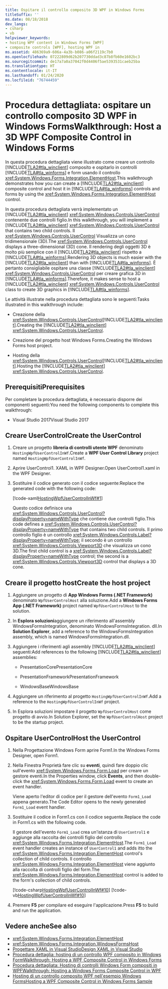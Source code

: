 ```yaml
---
title: Ospitare il controllo composito 3D WPF in Windows Forms
titleSuffix: ''
ms.date: 08/18/2018
dev_langs:
- csharp
- vb
helpviewer_keywords:
- hosting WPF content in Windows Forms [WPF]
- composite controls [WPF], hosting WPF in
ms.assetid: 486369a9-606a-4a3b-b086-a06f2119c7b0
ms.openlocfilehash: 07222809d62b207730ddad3c87b8fb60e1602bc3
ms.sourcegitcommit: de17a7a0a37042f0d4406f5ae5393531caeb25ba
ms.translationtype: HT
ms.contentlocale: it-IT
ms.lasthandoff: 01/24/2020
ms.locfileid: "76744459"
---
```

# <a name="walkthrough-host-a-3d-wpf-composite-control-in-windows-forms"></a><span data-ttu-id="f0a36-102">Procedura dettagliata: ospitare un controllo composito 3D WPF in Windows Forms</span><span class="sxs-lookup"><span data-stu-id="f0a36-102">Walkthrough: Host a 3D WPF Composite Control in Windows Forms</span></span>

<span data-ttu-id="f0a36-103">In questa procedura dettagliata viene illustrato come creare un controllo [!INCLUDE[TLA2#tla_winclient](../../../../includes/tla2sharptla-winclient-md.md)] composito e ospitarlo in controlli [!INCLUDE[TLA#tla_winforms](../../../../includes/tlasharptla-winforms-md.md)] e form usando il controllo <xref:System.Windows.Forms.Integration.ElementHost>.</span><span class="sxs-lookup"><span data-stu-id="f0a36-103">This walkthrough demonstrates how you can create a [!INCLUDE[TLA2#tla_winclient](../../../../includes/tla2sharptla-winclient-md.md)] composite control and host it in [!INCLUDE[TLA#tla_winforms](../../../../includes/tlasharptla-winforms-md.md)] controls and forms by using the <xref:System.Windows.Forms.Integration.ElementHost> control.</span></span>

<span data-ttu-id="f0a36-104">In questa procedura dettagliata verrà implementato un [!INCLUDE[TLA2#tla_winclient](../../../../includes/tla2sharptla-winclient-md.md)] <xref:System.Windows.Controls.UserControl> contenente due controlli figlio.</span><span class="sxs-lookup"><span data-stu-id="f0a36-104">In this walkthrough, you will implement a [!INCLUDE[TLA2#tla_winclient](../../../../includes/tla2sharptla-winclient-md.md)] <xref:System.Windows.Controls.UserControl> that contains two child controls.</span></span> <span data-ttu-id="f0a36-105">Il <xref:System.Windows.Controls.UserControl> Visualizza un cono tridimensionale (3D).</span><span class="sxs-lookup"><span data-stu-id="f0a36-105">The <xref:System.Windows.Controls.UserControl> displays a three-dimensional (3D) cone.</span></span> <span data-ttu-id="f0a36-106">Il rendering degli oggetti 3D è molto più semplice con il [!INCLUDE[TLA2#tla_winclient](../../../../includes/tla2sharptla-winclient-md.md)] rispetto a [!INCLUDE[TLA#tla_winforms](../../../../includes/tlasharptla-winforms-md.md)].</span><span class="sxs-lookup"><span data-stu-id="f0a36-106">Rendering 3D objects is much easier with the [!INCLUDE[TLA2#tla_winclient](../../../../includes/tla2sharptla-winclient-md.md)] than with [!INCLUDE[TLA#tla_winforms](../../../../includes/tlasharptla-winforms-md.md)].</span></span> <span data-ttu-id="f0a36-107">È pertanto consigliabile ospitare una classe [!INCLUDE[TLA2#tla_winclient](../../../../includes/tla2sharptla-winclient-md.md)] <xref:System.Windows.Controls.UserControl> per creare grafica 3D in [!INCLUDE[TLA#tla_winforms](../../../../includes/tlasharptla-winforms-md.md)].</span><span class="sxs-lookup"><span data-stu-id="f0a36-107">Therefore, it makes sense to host a [!INCLUDE[TLA2#tla_winclient](../../../../includes/tla2sharptla-winclient-md.md)] <xref:System.Windows.Controls.UserControl> class to create 3D graphics in [!INCLUDE[TLA#tla_winforms](../../../../includes/tlasharptla-winforms-md.md)].</span></span>

<span data-ttu-id="f0a36-108">Le attività illustrate nella procedura dettagliata sono le seguenti:</span><span class="sxs-lookup"><span data-stu-id="f0a36-108">Tasks illustrated in this walkthrough include:</span></span>

- <span data-ttu-id="f0a36-109">Creazione della <xref:System.Windows.Controls.UserControl>[!INCLUDE[TLA2#tla_winclient](../../../../includes/tla2sharptla-winclient-md.md)].</span><span class="sxs-lookup"><span data-stu-id="f0a36-109">Creating the [!INCLUDE[TLA2#tla_winclient](../../../../includes/tla2sharptla-winclient-md.md)] <xref:System.Windows.Controls.UserControl>.</span></span>

- <span data-ttu-id="f0a36-110">Creazione del progetto host Windows Forms.</span><span class="sxs-lookup"><span data-stu-id="f0a36-110">Creating the Windows Forms host project.</span></span>

- <span data-ttu-id="f0a36-111">Hosting della <xref:System.Windows.Controls.UserControl>[!INCLUDE[TLA2#tla_winclient](../../../../includes/tla2sharptla-winclient-md.md)].</span><span class="sxs-lookup"><span data-stu-id="f0a36-111">Hosting the [!INCLUDE[TLA2#tla_winclient](../../../../includes/tla2sharptla-winclient-md.md)] <xref:System.Windows.Controls.UserControl>.</span></span>

## <a name="prerequisites"></a><span data-ttu-id="f0a36-112">Prerequisiti</span><span class="sxs-lookup"><span data-stu-id="f0a36-112">Prerequisites</span></span>

<span data-ttu-id="f0a36-113">Per completare la procedura dettagliata, è necessario disporre dei componenti seguenti:</span><span class="sxs-lookup"><span data-stu-id="f0a36-113">You need the following components to complete this walkthrough:</span></span>

- <span data-ttu-id="f0a36-114">Visual Studio 2017</span><span class="sxs-lookup"><span data-stu-id="f0a36-114">Visual Studio 2017</span></span>

<a name="To_Create_the_UserControl"></a>
## <a name="create-the-usercontrol"></a><span data-ttu-id="f0a36-115">Creare UserControl</span><span class="sxs-lookup"><span data-stu-id="f0a36-115">Create the UserControl</span></span>

1. <span data-ttu-id="f0a36-116">Creare un progetto **libreria di controlli utente WPF** denominato `HostingWpfUserControlInWf`.</span><span class="sxs-lookup"><span data-stu-id="f0a36-116">Create a **WPF User Control Library** project named `HostingWpfUserControlInWf`.</span></span>

2. <span data-ttu-id="f0a36-117">Aprire UserControl1. XAML in WPF Designer.</span><span class="sxs-lookup"><span data-stu-id="f0a36-117">Open UserControl1.xaml in the WPF Designer.</span></span>

3. <span data-ttu-id="f0a36-118">Sostituire il codice generato con il codice seguente:</span><span class="sxs-lookup"><span data-stu-id="f0a36-118">Replace the generated code with the following code:</span></span>

     [!code-xaml[HostingWpfUserControlInWf#1](~/samples/snippets/csharp/VS_Snippets_Wpf/HostingWpfUserControlInWf/CSharp/HostingWpfUserControlInWf/ConeControl.xaml#1)]

     <span data-ttu-id="f0a36-119">Questo codice definisce una <xref:System.Windows.Controls.UserControl?displayProperty=nameWithType> che contiene due controlli figlio.</span><span class="sxs-lookup"><span data-stu-id="f0a36-119">This code defines a <xref:System.Windows.Controls.UserControl?displayProperty=nameWithType> that contains two child controls.</span></span> <span data-ttu-id="f0a36-120">Il primo controllo figlio è un controllo <xref:System.Windows.Controls.Label?displayProperty=nameWithType>; il secondo è un controllo <xref:System.Windows.Controls.Viewport3D> che visualizza un cono 3D.</span><span class="sxs-lookup"><span data-stu-id="f0a36-120">The first child control is a <xref:System.Windows.Controls.Label?displayProperty=nameWithType> control; the second is a <xref:System.Windows.Controls.Viewport3D> control that displays a 3D cone.</span></span>

<a name="To_Create_the_Windows_Forms_Host_Project"></a>
## <a name="create-the-host-project"></a><span data-ttu-id="f0a36-121">Creare il progetto host</span><span class="sxs-lookup"><span data-stu-id="f0a36-121">Create the host project</span></span>

1. <span data-ttu-id="f0a36-122">Aggiungere un progetto di **App Windows Forms (.NET Framework)** denominato `WpfUserControlHost` alla soluzione.</span><span class="sxs-lookup"><span data-stu-id="f0a36-122">Add a **Windows Forms App (.NET Framework)** project named `WpfUserControlHost` to the solution.</span></span>

2. <span data-ttu-id="f0a36-123">In **Esplora soluzioni**aggiungere un riferimento all'assembly WindowsFormsIntegration, denominato WindowsFormsIntegration. dll.</span><span class="sxs-lookup"><span data-stu-id="f0a36-123">In **Solution Explorer**, add a reference to the WindowsFormsIntegration assembly, which is named WindowsFormsIntegration.dll.</span></span>

3. <span data-ttu-id="f0a36-124">Aggiungere i riferimenti agli assembly [!INCLUDE[TLA2#tla_winclient](../../../../includes/tla2sharptla-winclient-md.md)] seguenti:</span><span class="sxs-lookup"><span data-stu-id="f0a36-124">Add references to the following [!INCLUDE[TLA2#tla_winclient](../../../../includes/tla2sharptla-winclient-md.md)] assemblies:</span></span>

    - <span data-ttu-id="f0a36-125">PresentationCore</span><span class="sxs-lookup"><span data-stu-id="f0a36-125">PresentationCore</span></span>

    - <span data-ttu-id="f0a36-126">PresentationFramework</span><span class="sxs-lookup"><span data-stu-id="f0a36-126">PresentationFramework</span></span>

    - <span data-ttu-id="f0a36-127">WindowsBase</span><span class="sxs-lookup"><span data-stu-id="f0a36-127">WindowsBase</span></span>

4. <span data-ttu-id="f0a36-128">Aggiungere un riferimento al progetto `HostingWpfUserControlInWf`.</span><span class="sxs-lookup"><span data-stu-id="f0a36-128">Add a reference to the `HostingWpfUserControlInWf` project.</span></span>

5. <span data-ttu-id="f0a36-129">In Esplora soluzioni impostare il progetto `WpfUserControlHost` come progetto di avvio.</span><span class="sxs-lookup"><span data-stu-id="f0a36-129">In Solution Explorer, set the `WpfUserControlHost` project to be the startup project.</span></span>

<a name="To_Host_the_Windows_Presentation_Foundation"></a>
## <a name="host-the-usercontrol"></a><span data-ttu-id="f0a36-130">Ospitare UserControl</span><span class="sxs-lookup"><span data-stu-id="f0a36-130">Host the UserControl</span></span>

1. <span data-ttu-id="f0a36-131">Nella Progettazione Windows Form aprire Form1.</span><span class="sxs-lookup"><span data-stu-id="f0a36-131">In the Windows Forms Designer, open Form1.</span></span>

2. <span data-ttu-id="f0a36-132">Nella Finestra Proprietà fare clic su **eventi**, quindi fare doppio clic sull'evento <xref:System.Windows.Forms.Form.Load> per creare un gestore eventi.</span><span class="sxs-lookup"><span data-stu-id="f0a36-132">In the Properties window, click **Events**, and then double-click the <xref:System.Windows.Forms.Form.Load> event to create an event handler.</span></span>

     <span data-ttu-id="f0a36-133">Viene aperto l'editor di codice per il gestore dell'evento `Form1_Load` appena generato.</span><span class="sxs-lookup"><span data-stu-id="f0a36-133">The Code Editor opens to the newly generated `Form1_Load` event handler.</span></span>

3. <span data-ttu-id="f0a36-134">Sostituire il codice in Form1.cs con il codice seguente.</span><span class="sxs-lookup"><span data-stu-id="f0a36-134">Replace the code in Form1.cs with the following code.</span></span>

     <span data-ttu-id="f0a36-135">Il gestore dell'evento `Form1_Load` crea un'istanza di `UserControl1` e aggiunge alla raccolta dei controlli figlio del controllo <xref:System.Windows.Forms.Integration.ElementHost>.</span><span class="sxs-lookup"><span data-stu-id="f0a36-135">The `Form1_Load` event handler creates an instance of `UserControl1` and adds itto the <xref:System.Windows.Forms.Integration.ElementHost> control's collection of child controls.</span></span> <span data-ttu-id="f0a36-136">Il controllo <xref:System.Windows.Forms.Integration.ElementHost> viene aggiunto alla raccolta di controlli figlio del form.</span><span class="sxs-lookup"><span data-stu-id="f0a36-136">The <xref:System.Windows.Forms.Integration.ElementHost> control is added to the form's collection of child controls.</span></span>

     [!code-csharp[HostingWpfUserControlInWf#10](~/samples/snippets/csharp/VS_Snippets_Wpf/HostingWpfUserControlInWf/CSharp/WpfUserControlHost/Form1.cs#10)]
     [!code-vb[HostingWpfUserControlInWf#10](~/samples/snippets/visualbasic/VS_Snippets_Wpf/HostingWpfUserControlInWf/VisualBasic/WpfUserControlHost/Form1.vb#10)]

4. <span data-ttu-id="f0a36-137">Premere **F5** per compilare ed eseguire l'applicazione.</span><span class="sxs-lookup"><span data-stu-id="f0a36-137">Press **F5** to build and run the application.</span></span>

## <a name="see-also"></a><span data-ttu-id="f0a36-138">Vedere anche</span><span class="sxs-lookup"><span data-stu-id="f0a36-138">See also</span></span>

- <xref:System.Windows.Forms.Integration.ElementHost>
- <xref:System.Windows.Forms.Integration.WindowsFormsHost>
- [<span data-ttu-id="f0a36-139">Progettare XAML in Visual Studio</span><span class="sxs-lookup"><span data-stu-id="f0a36-139">Design XAML in Visual Studio</span></span>](/visualstudio/xaml-tools/designing-xaml-in-visual-studio)
- [<span data-ttu-id="f0a36-140">Procedura dettaglia: hosting di un controllo WPF composito in Windows Form</span><span class="sxs-lookup"><span data-stu-id="f0a36-140">Walkthrough: Hosting a WPF Composite Control in Windows Forms</span></span>](walkthrough-hosting-a-wpf-composite-control-in-windows-forms.md)
- [<span data-ttu-id="f0a36-141">Procedura dettagliata: Hosting di controlli Windows Form compositi in WPF</span><span class="sxs-lookup"><span data-stu-id="f0a36-141">Walkthrough: Hosting a Windows Forms Composite Control in WPF</span></span>](walkthrough-hosting-a-windows-forms-composite-control-in-wpf.md)
- [<span data-ttu-id="f0a36-142">Hosting di un controllo composito WPF nell'esempio Windows Forms</span><span class="sxs-lookup"><span data-stu-id="f0a36-142">Hosting a WPF Composite Control in Windows Forms Sample</span></span>](https://go.microsoft.com/fwlink/?LinkID=160001)
